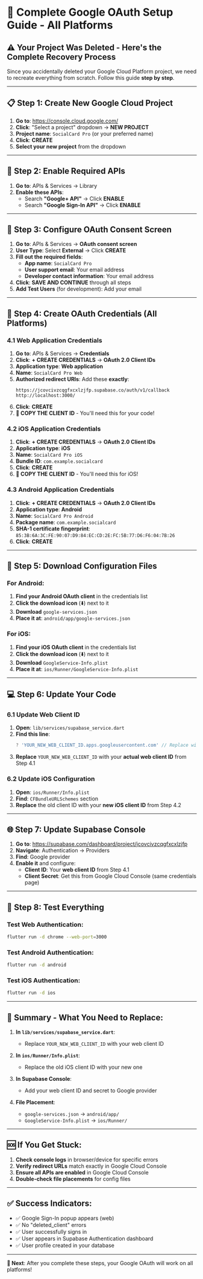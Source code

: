 # 🚀 Complete Google OAuth Setup Guide - All Platforms

## ⚠️ Your Project Was Deleted - Here's the Complete Recovery Process

Since you accidentally deleted your Google Cloud Platform project, we need to recreate everything from scratch. Follow this guide **step by step**.

---

## 📋 **Step 1: Create New Google Cloud Project**

1. **Go to**: https://console.cloud.google.com/
2. **Click**: "Select a project" dropdown → **NEW PROJECT**
3. **Project name**: `SocialCard Pro` (or your preferred name)
4. **Click**: **CREATE**
5. **Select your new project** from the dropdown

---

## 🔧 **Step 2: Enable Required APIs**

1. **Go to**: APIs & Services → Library
2. **Enable these APIs**:
   - Search **"Google+ API"** → Click **ENABLE**
   - Search **"Google Sign-In API"** → Click **ENABLE**

---

## 👥 **Step 3: Configure OAuth Consent Screen**

1. **Go to**: APIs & Services → **OAuth consent screen**
2. **User Type**: Select **External** → Click **CREATE**
3. **Fill out the required fields**:
   - **App name**: `SocialCard Pro`
   - **User support email**: Your email address
   - **Developer contact information**: Your email address
4. **Click**: **SAVE AND CONTINUE** through all steps
5. **Add Test Users** (for development): Add your email

---

## 🔑 **Step 4: Create OAuth Credentials (All Platforms)**

### **4.1 Web Application Credentials**

1. **Go to**: APIs & Services → **Credentials**
2. **Click**: **+ CREATE CREDENTIALS** → **OAuth 2.0 Client IDs**
3. **Application type**: **Web application**
4. **Name**: `SocialCard Pro Web`
5. **Authorized redirect URIs**: Add these **exactly**:
   ```
   https://jcovcivzcqgfxcxlzjfp.supabase.co/auth/v1/callback
   http://localhost:3000/
   ```
6. **Click**: **CREATE**
7. **📝 COPY THE CLIENT ID** - You'll need this for your code!

### **4.2 iOS Application Credentials**

1. **Click**: **+ CREATE CREDENTIALS** → **OAuth 2.0 Client IDs**
2. **Application type**: **iOS**
3. **Name**: `SocialCard Pro iOS`
4. **Bundle ID**: `com.example.socialcard`
5. **Click**: **CREATE**
6. **📝 COPY THE CLIENT ID** - You'll need this for iOS!

### **4.3 Android Application Credentials**

1. **Click**: **+ CREATE CREDENTIALS** → **OAuth 2.0 Client IDs**
2. **Application type**: **Android**
3. **Name**: `SocialCard Pro Android`
4. **Package name**: `com.example.socialcard`
5. **SHA-1 certificate fingerprint**: `85:3B:6A:3C:FE:90:07:D9:84:EC:CD:2E:FC:5B:77:D6:F6:04:7B:26`
6. **Click**: **CREATE**

---

## 📱 **Step 5: Download Configuration Files**

### **For Android:**

1. **Find your Android OAuth client** in the credentials list
2. **Click the download icon** (⬇️) next to it
3. **Download** `google-services.json`
4. **Place it at**: `android/app/google-services.json`

### **For iOS:**

1. **Find your iOS OAuth client** in the credentials list
2. **Click the download icon** (⬇️) next to it
3. **Download** `GoogleService-Info.plist`
4. **Place it at**: `ios/Runner/GoogleService-Info.plist`

---

## 💻 **Step 6: Update Your Code**

### **6.1 Update Web Client ID**

1. **Open**: `lib/services/supabase_service.dart`
2. **Find this line**:
   ```dart
   ? 'YOUR_NEW_WEB_CLIENT_ID.apps.googleusercontent.com' // Replace with your new web client ID from Google Cloud Console
   ```
3. **Replace** `YOUR_NEW_WEB_CLIENT_ID` with your **actual web client ID** from Step 4.1

### **6.2 Update iOS Configuration**

1. **Open**: `ios/Runner/Info.plist`
2. **Find**: `CFBundleURLSchemes` section
3. **Replace** the old client ID with your **new iOS client ID** from Step 4.2

---

## 🌐 **Step 7: Update Supabase Console**

1. **Go to**: https://supabase.com/dashboard/project/jcovcivzcqgfxcxlzjfp
2. **Navigate**: Authentication → Providers
3. **Find**: Google provider
4. **Enable it** and configure:
   - **Client ID**: Your **web client ID** from Step 4.1
   - **Client Secret**: Get this from Google Cloud Console (same credentials page)

---

## 🚀 **Step 8: Test Everything**

### **Test Web Authentication:**

```bash
flutter run -d chrome --web-port=3000
```

### **Test Android Authentication:**

```bash
flutter run -d android
```

### **Test iOS Authentication:**

```bash
flutter run -d ios
```

---

## 📝 **Summary - What You Need to Replace:**

1. **In `lib/services/supabase_service.dart`**:

   - Replace `YOUR_NEW_WEB_CLIENT_ID` with your web client ID

2. **In `ios/Runner/Info.plist`**:

   - Replace the old iOS client ID with your new one

3. **In Supabase Console**:

   - Add your web client ID and secret to Google provider

4. **File Placement**:
   - `google-services.json` → `android/app/`
   - `GoogleService-Info.plist` → `ios/Runner/`

---

## 🆘 **If You Get Stuck:**

1. **Check console logs** in browser/device for specific errors
2. **Verify redirect URLs** match exactly in Google Cloud Console
3. **Ensure all APIs are enabled** in Google Cloud Console
4. **Double-check file placements** for config files

---

## ✅ **Success Indicators:**

- ✅ Google Sign-In popup appears (web)
- ✅ No "deleted_client" errors
- ✅ User successfully signs in
- ✅ User appears in Supabase Authentication dashboard
- ✅ User profile created in your database

---

**🎯 Next**: After you complete these steps, your Google OAuth will work on all platforms!
